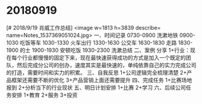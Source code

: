 # 20180919

[# 2018/9/19 肖威工作总结]
<image w=1813 h=3839 describe= name=Notes_1537369051024.jpg>
一、时间记录
0730-0900 洗漱地铁
0900-1030 吃饭等车
1030-1330 火车出行
1330-1630 公交车
1630-1830 走路
1830-1900 的士
1900-1930 安顿吃饭
1930-2300 洗漱总结
二、案例 分享
1+行业：现在每个行业都慢慢的固定下来，现在最快速获得成功的方式是加入一个既定的团队，然后完成分公司的创办，速度其实是最快速的，单纯依靠自己的实力完成公司的打造，需要时间和实力的积累。
三、自我反思
1+公司逻辑完全梳理清楚
2+产品框架还需要不断的优化
3+产品营销上面还需要提升
四、完成任务
1+比赛场地报到
2+分析当下的行业现状
五、明日计划安排
1+比赛
2+学习
六、后续公司任务安排
1+教育 2+服务 3+投资
